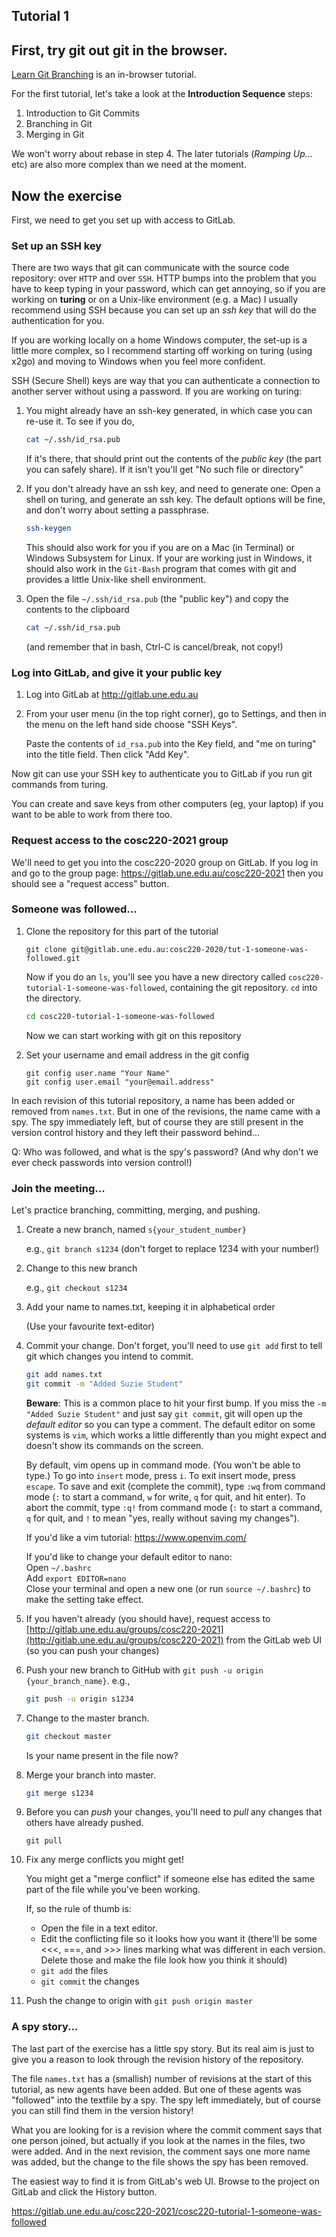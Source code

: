 ## Tutorial 1

## First, try git out git in the browser.

[Learn Git Branching](https://learngitbranching.js.org) is an in-browser tutorial. 

For the first tutorial, let's take a look at the **Introduction Sequence** steps:

1. Introduction to Git Commits
2. Branching in Git
3. Merging in Git

We won't worry about rebase in step 4. The later tutorials (*Ramping Up...* etc) are also more complex than we need at the moment.

## Now the exercise

First, we need to get you set up with access to GitLab. 

### Set up an SSH key 

There are two ways that git can communicate with the source code repository: over `HTTP` and over `SSH`. HTTP bumps into the problem that you have to keep typing in your password, which can get annoying, so if you are working on **turing** or on a Unix-like environment (e.g. a Mac) I usually recommend using SSH because you can set up an *ssh key* that will do the authentication for you.

If you are working locally on a home Windows computer, the set-up is a little more complex, so I recommend starting off working on turing (using x2go) and moving to Windows when you feel more confident.

SSH (Secure Shell) keys are way that you can authenticate a connection to another server without using a password. If you are working on turing:

1. You might already have an ssh-key generated, in which case you can re-use it. To see if you do, 

   ```bash
   cat ~/.ssh/id_rsa.pub
   ```

   If it's there, that should print out the contents of the *public key* (the part you can safely share). If it isn't you'll get "No such file or directory"

1. If you don't already have an ssh key, and need to generate one: Open a shell on turing, and generate an ssh key. The default options will be fine, and don't worry about setting a passphrase.

   ```bash
   ssh-keygen
   ```
   
   This should also work for you if you are on a Mac (in Terminal) or Windows Subsystem for Linux. If your are working just in Windows, it should also work in the `Git-Bash` program that
   comes with git and provides a little Unix-like shell environment.

2. Open the file `~/.ssh/id_rsa.pub` (the "public key") and copy the contents to the clipboard

   ```bash
   cat ~/.ssh/id_rsa.pub
   ```
   
   (and remember that in bash, Ctrl-C is cancel/break, not copy!)

### Log into GitLab, and give it your public key

1. Log into GitLab at http://gitlab.une.edu.au 

2. From your user menu (in the top right corner), go to Settings, and then in the menu on the left hand side choose "SSH Keys".

   Paste the contents of `id_rsa.pub` into the Key field, and "me on turing" into the title field. Then click "Add Key".
   
Now git can use your SSH key to authenticate you to GitLab if you run git commands from turing.

You can create and save keys from other computers (eg, your laptop) if you want to be able to work from there too.

### Request access to the cosc220-2021 group

We'll need to get you into the cosc220-2020 group on GitLab. If you log in and go to the group page: https://gitlab.une.edu.au/cosc220-2021  then you should see a "request access" button.

### Someone was followed...

1. Clone the repository for this part of the tutorial

   ```
   git clone git@gitlab.une.edu.au:cosc220-2020/tut-1-someone-was-followed.git
   ```

   Now if you do an `ls`, you'll see you have a new directory called `cosc220-tutorial-1-someone-was-followed`, containing the git repository. `cd` into the directory. 
   
   ```bash
   cd cosc220-tutorial-1-someone-was-followed
   ```      
   
   Now we can start working with git on this repository
   
2. Set your username and email address in the git config

   ```
   git config user.name "Your Name"
   git config user.email "your@email.address"
   ```   

In each revision of this tutorial repository, a name has been added or removed from `names.txt`. But in one of the revisions, the name came with a spy. The spy immediately left, but of course they are still present in the version control history and they left their password behind... 

Q: Who was followed, and what is the spy's password? (And why don't we ever check passwords into version control!)
   
### Join the meeting...

Let's practice branching, committing, merging, and pushing.

1. Create a new branch, named `s{your_student_number}`

   e.g., `git branch s1234`  (don't forget to replace 1234 with your number!)

2. Change to this new branch

   e.g., `git checkout s1234`

2. Add your name to names.txt, keeping it in alphabetical order

   (Use your favourite text-editor)

3. Commit your change. Don't forget, you'll need to use `git add` first to tell git which changes you intend to commit.

    ```sh
    git add names.txt
    git commit -m "Added Suzie Student"
    ```  

    **Beware**: This is a common place to hit your first bump. If you miss the `-m "Added Suzie Student"` and just say `git commit`,
    git will open up the *default editor* so you can type a comment. The default editor on some systems is `vim`, which works a little
    differently than you might expect and doesn't show its commands on the screen.

    By default, vim opens up in command mode. (You won't be able to type.) To go into `insert` mode, press `i`. To exit insert mode, press
    `escape`. To save and exit (complete the commit), type `:wq` from command mode (`:` to start a command, `w` for write, `q` for quit, and hit enter). 
    To abort the commit, type `:q!` from command mode (`:` to start a command, `q` for quit, and `!` to mean "yes, really without saving my changes").

    If you'd like a vim tutorial: https://www.openvim.com/

    If you'd like to change your default editor to nano:   
    Open `~/.bashrc`  
    Add `export EDITOR=nano`  
    Close your terminal and open a new one (or run `source ~/.bashrc`) to make the setting take effect.


7. If you haven't already (you should have), request access to 
   [http://gitlab.une.edu.au/groups/cosc220-2021](http://gitlab.une.edu.au/groups/cosc220-2021) from the GitLab web UI (so you can push your changes)

4. Push your new branch to GitHub with `git push -u origin {your_branch_name}`. e.g.,

   ```sh
   git push -u origin s1234
   ```

4. Change to the master branch. 

   ```sh
   git checkout master
   ```

   Is your name present in the file now?


5. Merge your branch into master.

   ```sh
   git merge s1234
   ```

6. Before you can *push* your changes, you'll need to *pull* any changes that others have already pushed.

    ```
    git pull
    ```

6. Fix any merge conflicts you might get!

   You might get a "merge conflict" if someone else has edited the same part of the file while you've been working.

   If, so the rule of thumb is:

   * Open the file in a text editor.
   * Edit the conflicting file so it looks how you want it (there'll be some <<<, ===, and >>> lines marking what was different in each version. Delete those and make the file look how you think it should)
   * `git add` the files
   * `git commit` the changes

7. Push the change to origin with `git push origin master`

### A spy story...

The last part of the exercise has a little spy story. But its real aim is just to give you a reason to look through the revision history of the repository.

The file `names.txt` has a (smallish) number of revisions at the start of this tutorial, as new agents have been added. But one of these agents was "followed" into the textfile by a spy. The spy left immediately, but of course you can still find them in the version history!

What you are looking for is a revision where the commit comment says that one person joined, but actually if you look at the names in the files, two were added. And in the next revision, the comment says one more name was added, but the change to the file shows the spy has been removed.

The easiest way to find it is from GitLab's web UI. Browse to the project on GitLab and click the History button.

https://gitlab.une.edu.au/cosc220-2021/cosc220-tutorial-1-someone-was-followed